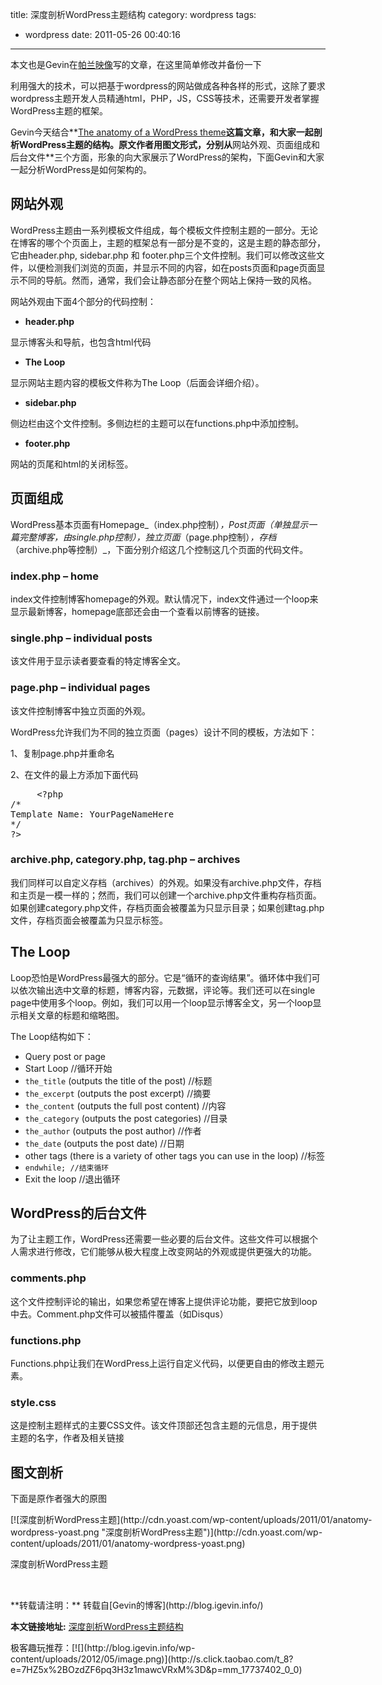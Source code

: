 title: 深度剖析WordPress主题结构
category: wordpress
tags:
- wordpress
date: 2011-05-26 00:40:16
---

本文也是Gevin在[帕兰映像](http://paranimage.com/wordpress-theme-depth-analysis-of-the-structure/)写的文章，在这里简单修改并备份一下

利用强大的技术，可以把基于wordpress的网站做成各种各样的形式，这除了要求wordpress主题开发人员精通html，PHP，JS，CSS等技术，还需要开发者掌握WordPress主题的框架。

Gevin今天结合**[The anatomy of a WordPress theme](http://yoast.com/wordpress-theme-anatomy/)**这篇文章，和大家一起剖析WordPress主题的结构。原文作者用图文形式，分别从**网站外观、页面组成和后台文件**三个方面，形象的向大家展示了WordPress的架构，下面Gevin和大家一起分析WordPress是如何架构的。

## <span id="more-1276"></span>网站外观

WordPress主题由一系列模板文件组成，每个模板文件控制主题的一部分。无论在博客的哪个个页面上，主题的框架总有一部分是不变的，这是主题的静态部分，它由header.php, sidebar.php 和 footer.php三个文件控制。我们可以修改这些文件，以便检测我们浏览的页面，并显示不同的内容，如在posts页面和page页面显示不同的导航。然而，通常，我们会让静态部分在整个网站上保持一致的风格。

网站外观由下面4个部分的代码控制：

*   **header.php**

显示博客头和导航，也包含html代码
*   **The Loop**

显示网站主题内容的模板文件称为The Loop（后面会详细介绍）。
*   **sidebar.php**

侧边栏由这个文件控制。多侧边栏的主题可以在functions.php中添加控制。
*   **footer.php**

网站的页尾和html的关闭标签。

## 页面组成

WordPress基本页面有Homepage_（index.php控制）_，Post页面（_单独显示一篇完整博客，由single.php控制）_，独立页面_（page.php控制）_，存档_（archive.php等控制）_，下面分别介绍这几个控制这几个页面的代码文件。

### index.php – home

index文件控制博客homepage的外观。默认情况下，index文件通过一个loop来显示最新博客，homepage底部还会由一个查看以前博客的链接。

### single.php – individual posts

该文件用于显示读者要查看的特定博客全文。

### page.php – individual pages

该文件控制博客中独立页面的外观。

WordPress允许我们为不同的独立页面（pages）设计不同的模板，方法如下：

1、复制page.php并重命名

2、在文件的最上方添加下面代码

<pre class="brush:php">     &lt;?php
/*
Template Name: YourPageNameHere
*/
?&gt;</pre>

### archive.php, category.php, tag.php – archives

我们同样可以自定义存档（archives）的外观。如果没有archive.php文件，存档和主页是一模一样的；然而，我们可以创建一个archive.php文件重构存档页面。如果创建category.php文件，存档页面会被覆盖为只显示目录；如果创建tag.php文件，存档页面会被覆盖为只显示标签。

## The Loop

Loop恐怕是WordPress最强大的部分。它是“循环的查询结果”。循环体中我们可以依次输出选中文章的标题，博客内容，元数据，评论等。我们还可以在single page中使用多个loop。例如，我们可以用一个loop显示博客全文，另一个loop显示相关文章的标题和缩略图。

The Loop结构如下：

*   Query post or page
*   Start Loop //循环开始
*   `the_title` (outputs the title of the post) //标题
*   `the_excerpt` (outputs the post excerpt) //摘要
*   `the_content` (outputs the full post content) //内容
*   `the_category` (outputs the post categories) //目录
*   `the_author` (outputs the post author) //作者
*   `the_date` (outputs the post date) //日期
*   other tags (there is a variety of other tags you can use in the loop) //标签
*   `endwhile; //结束循环`
*   Exit the loop //退出循环

## WordPress的后台文件

为了让主题工作，WordPress还需要一些必要的后台文件。这些文件可以根据个人需求进行修改，它们能够从极大程度上改变网站的外观或提供更强大的功能。

### comments.php

这个文件控制评论的输出，如果您希望在博客上提供评论功能，要把它放到loop中去。Comment.php文件可以被插件覆盖（如Disqus）

### functions.php

Functions.php让我们在WordPress上运行自定义代码，以便更自由的修改主题元素。

### style.css

这是控制主题样式的主要CSS文件。该文件顶部还包含主题的元信息，用于提供主题的名字，作者及相关链接

## 图文剖析

下面是原作者强大的原图

<div style="width: 580px" class="wp-caption aligncenter">[![深度剖析WordPress主题](http://cdn.yoast.com/wp-content/uploads/2011/01/anatomy-wordpress-yoast.png "深度剖析WordPress主题")](http://cdn.yoast.com/wp-content/uploads/2011/01/anatomy-wordpress-yoast.png)

深度剖析WordPress主题
</div>

&nbsp;
<div style="margin-top: 15px">
<p>**转载请注明：** 转载自[Gevin的博客](http://blog.igevin.info/)

**本文链接地址:** [深度剖析WordPress主题结构](http://blog.igevin.info/2011/05/anatomy-wordpress-theme-structure/)

</div>
<div>
极客趣玩推荐：[![](http://blog.igevin.info/wp-content/uploads/2012/05/image.png)](http://s.click.taobao.com/t_8?e=7HZ5x%2BOzdZF6pq3H3z1mawcVRxM%3D&#038;p=mm_17737402_0_0)
</div>
